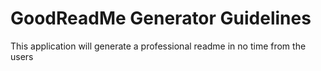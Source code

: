 # GoodReadMe Generator Guidelines 
This application will generate a professional readme in no time from the users 